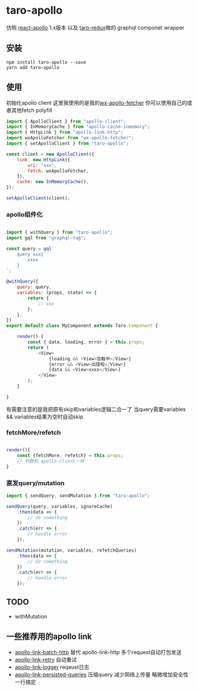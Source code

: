 # taro-apollo

仿照 [react-apollo](https://github.com/apollographql/react-apollo) 1.x版本 以及 [taro-redux](https://github.com/NervJS/taro/tree/master/packages/taro-redux)做的 graphql componet wrapper

## 安装
```
npm install taro-apollo --save
yarn add taro-apollo
```

## 使用

初始化apollo client 
这里我使用的是我的[wx-apollo-fetcher](https://github.com/kdong007/wx-apollo-fetcher) 你可以使用自己的或者其他fetch polyfill
```js
import { ApolloClient } from "apollo-client";
import { InMemoryCache } from "apollo-cache-inmemory";
import { HttpLink } from "apollo-link-http";
import wxApolloFetcher from "wx-apollo-fetcher";
import { setApolloClient } from "taro-apollo";

const client = new ApolloClient({
    link: new HttpLink({
        uri: "xxx",
        fetch: wxApolloFetcher,
    }),
    cache: new InMemoryCache(),
});

setApolloClient(client);
```

### apollo组件化
```js

import { withQuery } from "taro-apollo";
import gql from "graphql-tag";

const query = gql`
    query xxx{
        xxxx
    }
`;

@withQuery({
    query: query,
    variables: (props, state) => {
        return {
            // xxx
        };
    },
})
export default class MyComponent extends Taro.Component {

    render() {
        const { data, loading, error } = this.props;
        return (
            <View>
                {loading && <View>加载中</View>}
                {error && <View>出错啦</View>}
                {data && <View>xxxx</View>}
            </View>
        );
    }

}
```
有需要注意的是我把原有skip和variables逻辑二合一了 当query需要variables && variables结果为空时自动skip

### fetchMore/refetch
```js

render(){
    const {fetchMore, refetch} = this.props;
    // 参数和 apollo-client一样 
}

```


### 直发query/mutation
```js
import { sendQuery, sendMutation } from "taro-apollo";

sendQuery(query, variables, ignoreCache)
    .then(data => {
        // do something
    })
    .catch(err => {
        // handle error
    });

sendMutation(mutation, variables, refetchQueries)
    .then(data => {
        // do something
    })
    .catch(err => {
        // handle error
    });
```

## TODO
- withMutation

## 一些推荐用的apollo link
- [apollo-link-batch-http](https://github.com/apollographql/apollo-link/tree/master/packages/apollo-link-batch-http) 替代 apollo-link-http 多个request自动打包发送
- [apollo-link-retry](https://github.com/apollographql/apollo-link/tree/master/packages/apollo-link-retry) 自动重试
- [apollo-link-logger](https://github.com/blackxored/apollo-link-logger) reqeust日志
- [apollo-link-persisted-queries](https://github.com/apollographql/apollo-link-persisted-queries) 压缩query 减少网络上传量 略微增加安全性 一行搞定


